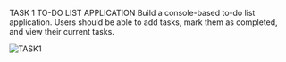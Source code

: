 TASK 1
TO-DO LIST APPLICATION
Build a console-based to-do list application.
Users should be able to add tasks, mark them as
completed, and view their current tasks.

![TASK1](https://github.com/user-attachments/assets/9641f326-f4e0-47c4-8358-9d056b5f37b1)
